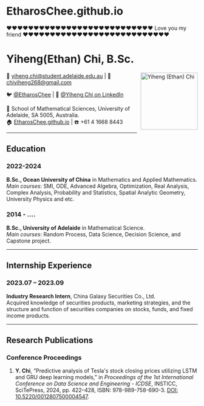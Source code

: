 # EtharosChee.github.io
❤❤❤❤❤❤❤❤❤❤❤❤❤❤❤❤❤❤❤❤❤❤❤❤❤❤❤
Love you my friend
❤❤❤❤❤❤❤❤❤❤❤❤❤❤❤❤❤❤❤❤❤❤❤❤❤❤❤
# Yiheng(Ethan) Chi, B.Sc.

<!-- 将照片放在右上角 -->
<div style="float: right; margin: 0 0 10px 10px;">
  <img src="ethan-profile.jpg" alt="Yiheng (Ethan) Chi" width="150" />
</div>

📧 [yiheng.chi@student.adelaide.edu.au](mailto:yiheng.chi@student.adelaide.edu.au) | 
📧 [chiyiheng268@gmail.com](mailto:chiyiheng268@gmail.com)

🐦 [@EtharosChee](https://x.com/EtharosChee) | 
🔗 [@Yiheng Chi on LinkedIn](https://www.linkedin.com/in/yiheng-chi-4757a2321/)

📍 School of Mathematical Sciences, University of Adelaide, SA 5005, Australia.  
🏠 [EtharosChee.github.io](https://EtharosChee.github.io) | ☎️ +61 4 1668 8443

---

## Education

### 2022-2024
**B.Sc., Ocean University of China** in Mathematics and Applied Mathematics.  
*Main courses*: SMI, ODE, Advanced Algebra, Optimization, Real Analysis, Complex Analysis, Probability and Statistics, Spatial Analytic Geometry, University Physics and etc.

### 2014 - \.\.\.\.
**B.Sc., University of Adelaide** in Mathematical Science.  
*Main courses*: Random Process, Data Science, Decision Science, and Capstone project.

---

## Internship Experience

### 2023.07 – 2023.09
**Industry Research Intern**, China Galaxy Securities Co., Ltd.  
Acquired knowledge of securities products, marketing strategies, and the structure and function of securities companies on stocks, funds, and fixed income products.

---

## Research Publications

### Conference Proceedings

1. **Y. Chi**, “Predictive analysis of Tesla's stock closing prices utilizing LSTM and GRU deep learning models,” in *Proceedings of the 1st International Conference on Data Science and Engineering - ICDSE*, INSTICC, SciTePress, 2024, pp. 422–428, ISBN: 978-989-758-690-3. [DOI: 10.5220/0012807500004547](https://doi.org/10.5220/0012807500004547).
